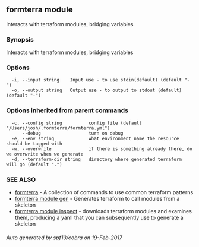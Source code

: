 ## formterra module

Interacts with terraform modules, bridging variables

### Synopsis


Interacts with terraform modules, bridging variables

### Options

```
  -i, --input string    Input use - to use stdin(default) (default "-")
  -o, --output string   Output use - to output to stdout (default) (default "-")
```

### Options inherited from parent commands

```
  -c, --config string          config file (default "/Users/josh/.formterra/formterra.yml")
      --debug                  turn on debug
  -e, --env string             what environment name the resource should be tagged with 
  -w, --overwrite              if there is something already there, do we overwrite when we generate
  -d, --terraform-dir string   directory where generated terraform will go (default ".")
```

### SEE ALSO
* [formterra](formterra.md)	 - A collection of commands to use common terraform patterns
* [formterra module gen](formterra_module_gen.md)	 - Generates terraform to call modules from a skeleton
* [formterra module inspect](formterra_module_inspect.md)	 - downloads terraform modules and examines them, producing a yaml that you can subsequently use to generate a skeleton

###### Auto generated by spf13/cobra on 19-Feb-2017
